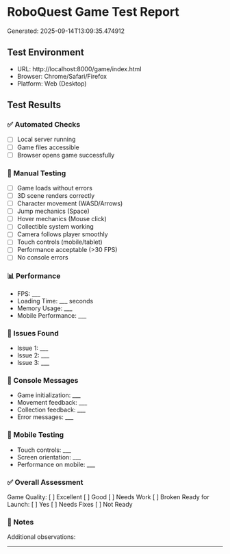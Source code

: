 
# RoboQuest Game Test Report
Generated: 2025-09-14T13:09:35.474912

## Test Environment
- URL: http://localhost:8000/game/index.html
- Browser: Chrome/Safari/Firefox
- Platform: Web (Desktop)

## Test Results

### ✅ Automated Checks
- [ ] Local server running
- [ ] Game files accessible
- [ ] Browser opens game successfully

### 🧪 Manual Testing
- [ ] Game loads without errors
- [ ] 3D scene renders correctly
- [ ] Character movement (WASD/Arrows)
- [ ] Jump mechanics (Space)
- [ ] Hover mechanics (Mouse click)
- [ ] Collectible system working
- [ ] Camera follows player smoothly
- [ ] Touch controls (mobile/tablet)
- [ ] Performance acceptable (>30 FPS)
- [ ] No console errors

### 📊 Performance
- FPS: ___
- Loading Time: ___ seconds
- Memory Usage: ___
- Mobile Performance: ___

### 🐛 Issues Found
- Issue 1: ___
- Issue 2: ___
- Issue 3: ___

### 💬 Console Messages
- Game initialization: ___
- Movement feedback: ___
- Collection feedback: ___
- Error messages: ___

### 📱 Mobile Testing
- Touch controls: ___
- Screen orientation: ___
- Performance on mobile: ___

### ✅ Overall Assessment
Game Quality: [ ] Excellent [ ] Good [ ] Needs Work [ ] Broken
Ready for Launch: [ ] Yes [ ] Needs Fixes [ ] Not Ready

### 📝 Notes
Additional observations:
___

